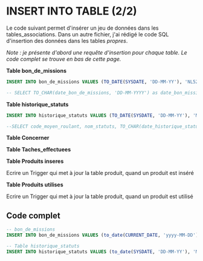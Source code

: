 # INSERT INTO TABLE (2/2)

Le code suivant permet d'insérer un jeu de données dans les tables_associations. Dans un autre fichier, j'ai rédigé le code SQL d'insertion des données dans les tables _propres_.

_Note : je présente d'abord une requête d'insertion pour chaque table. Le code complet se trouve en bas de cette page._

__Table bon_de_missions__
```sql
INSERT INTO bon_de_missions VALUES (TO_DATE(SYSDATE, 'DD-MM-YY'), 'NL521', 'JHJU25');

-- SELECT TO_CHAR(date_bon_de_missions, 'DD-MM-YYYY') as date_bon_missions, matricule_agent, code_interventions FROM bon_de_missions;
```
__Table historique_statuts__
```SQL
INSERT INTO historique_statuts VALUES (TO_DATE(SYSDATE, 'DD-MM-YY'), 'MP89CC', 'En service');

--SELECT code_moyen_roulant, nom_statuts, TO_CHAR(date_historique_statuts, 'DD-MM-YYYY') as date_histo FROM historique_statuts;
```

__Table Concerner__

__Table Taches_effectuees__

__Table Produits inseres__

Ecrire un Trigger qui met à jour la table produit, quand un produit est inséré

__Table Produits utilises__

Ecrire un Trigger qui met à jour la table produit, quand un produit est utilisé

## Code complet
```sql
-- bon_de_missions
INSERT INTO bon_de_missions VALUES (to_date(CURRENT_DATE, 'yyyy-MM-DD'), 'NL521', 'JHJU25');

-- Table historique_statuts
INSERT INTO historique_statuts VALUES (to_date(SYSDATE, 'DD-MM-YY'), 'MP89CC', 'En service');
```


